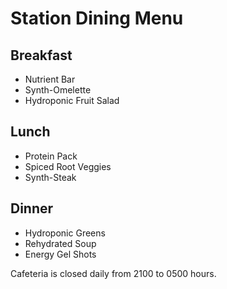# Station Dining Menu

## Breakfast  
- Nutrient Bar  
- Synth-Omelette  
- Hydroponic Fruit Salad  

## Lunch  
- Protein Pack  
- Spiced Root Veggies  
- Synth-Steak  

## Dinner  
- Hydroponic Greens  
- Rehydrated Soup  
- Energy Gel Shots  

Cafeteria is closed daily from 2100 to 0500 hours.
